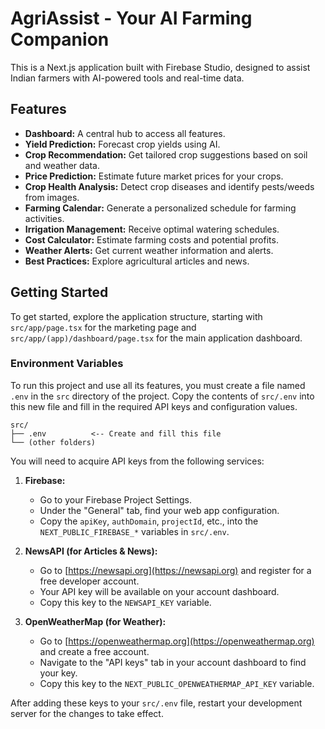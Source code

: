 # AgriAssist - Your AI Farming Companion

This is a Next.js application built with Firebase Studio, designed to assist Indian farmers with AI-powered tools and real-time data.

## Features

- **Dashboard:** A central hub to access all features.
- **Yield Prediction:** Forecast crop yields using AI.
- **Crop Recommendation:** Get tailored crop suggestions based on soil and weather data.
- **Price Prediction:** Estimate future market prices for your crops.
- **Crop Health Analysis:** Detect crop diseases and identify pests/weeds from images.
- **Farming Calendar:** Generate a personalized schedule for farming activities.
- **Irrigation Management:** Receive optimal watering schedules.
- **Cost Calculator:** Estimate farming costs and potential profits.
- **Weather Alerts:** Get current weather information and alerts.
- **Best Practices:** Explore agricultural articles and news.

## Getting Started

To get started, explore the application structure, starting with `src/app/page.tsx` for the marketing page and `src/app/(app)/dashboard/page.tsx` for the main application dashboard.

### Environment Variables

To run this project and use all its features, you must create a file named `.env` in the `src` directory of the project. Copy the contents of `src/.env` into this new file and fill in the required API keys and configuration values.

```
src/
├── .env          <-- Create and fill this file
└── (other folders)
```

You will need to acquire API keys from the following services:

1.  **Firebase:**
    - Go to your Firebase Project Settings.
    - Under the "General" tab, find your web app configuration.
    - Copy the `apiKey`, `authDomain`, `projectId`, etc., into the `NEXT_PUBLIC_FIREBASE_*` variables in `src/.env`.

2.  **NewsAPI (for Articles & News):**
    - Go to [https://newsapi.org](https://newsapi.org) and register for a free developer account.
    - Your API key will be available on your account dashboard.
    - Copy this key to the `NEWSAPI_KEY` variable.

3.  **OpenWeatherMap (for Weather):**
    - Go to [https://openweathermap.org](https://openweathermap.org) and create a free account.
    - Navigate to the "API keys" tab in your account dashboard to find your key.
    - Copy this key to the `NEXT_PUBLIC_OPENWEATHERMAP_API_KEY` variable.

After adding these keys to your `src/.env` file, restart your development server for the changes to take effect.
